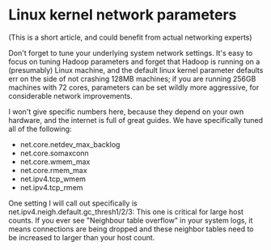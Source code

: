 # Linux kernel network parameters
 
(This is a short article, and could benefit from actual networking experts)

Don't forget to tune your underlying system network settings.  It's easy to focus on tuning Hadoop parameters and forget that Hadoop is running on a (presumably) Linux machine, and the default linux kernel parameter defaults err on the side of not crashing 128MB machines; if you are running 256GB machines with 72 cores, parameters can be set wildly more aggressive, for considerable network improvements.  

I won't give specific numbers here, because they depend on your own hardware, and the internet is full of great guides.  We have specifically tuned all of the following:

- net.core.netdev_max_backlog
- net.core.somaxconn
- net.core.wmem_max
- net.core.rmem_max
- net.ipv4.tcp_wmem
- net.ipv4.tcp_rmem

One setting I will call out specifically is net.ipv4.neigh.default.gc_thresh1/2/3: This one is critical for large host counts.  If you ever see "Neighbour table overflow" in your system logs, it means connections are being dropped and these neighbor tables need to be increased to larger than your host count.

